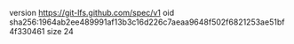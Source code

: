version https://git-lfs.github.com/spec/v1
oid sha256:1964ab2ee489991af13b3c16d226c7aeaa9648f502f6821253ae51bf4f330461
size 24
